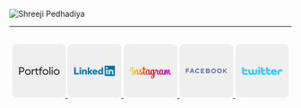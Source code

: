 ![Shreeji Pedhadiya](images/cover.gif)
<br />

<hr/>
<br />
<div align="center" >
<a href="https://shreejipedhadiya.in" target="_blank" style="margin: 0 auto;">
    <img alt="Portfolio" src="images/portfolio.svg" width="19%" />
</a>
<a href="https://www.linkedin.com/in/shreejipedhadiya/" target="_blank" >
<img alt="LinkedIn" src="images/linkedin.svg" width="19%" />
</a>
<a href="https://instagram.com/shreeji_/" target="_blank" >
<img alt="Instagram" src="images/instagram.svg" width="19%" />
</a>
<a href="https://facebook.com/shreeji.lucifer" target="_blank" >
<img alt="Facebook" src="images/facebook.svg" width="19%" />
</a>
<a href="https://twitter.com/lucifershreeji" target="_blank" >
<img alt="Twitter" src="images/twitter.svg" width="19%" />
</a>
</div>
